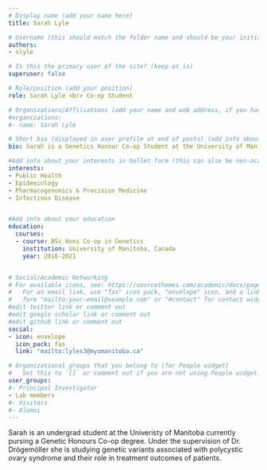 ```yaml
---
# Display name (add your name here)
title: Sarah Lyle

# Username (this should match the folder name and should be your initial and surname)
authors:
- slyle

# Is this the primary user of the site? (keep as is)
superuser: false

# Role/position (add your position)
role: Sarah Lyle <br> Co-op Student

# Organizations/Affiliations (add your name and web address, if you have one)
#organizations:
#- name: Sarah Lyle

# Short bio (displayed in user profile at end of posts) (add info about yourself)
bio: Sarah is a Genetics Honour Co-op Student at the University of Manitoba. 

#Add info about your interests in bullet form (this can also be non-academic) 
interests:
- Public Health 
- Epidemiology
- Pharmacogenomics & Precision Medicine
- Infectious Disease


#Add info about your education 
education:
  courses:
  - course: BSc Hons Co-op in Genetics
    institution: University of Manitoba, Canada
    year: 2016-2021


# Social/Academic Networking
# For available icons, see: https://sourcethemes.com/academic/docs/page-builder/#icons
#   For an email link, use "fas" icon pack, "envelope" icon, and a link in the
#   form "mailto:your-email@example.com" or "#contact" for contact widget.
#edit twitter link or comment out
#edit google scholar link or comment out
#edit github link or comment out
social:
- icon: envelope
  icon_pack: fas
  link: "mailto:lyles3@myumanitoba.ca"

# Organizational groups that you belong to (for People widget)
#   Set this to `[]` or comment out if you are not using People widget.
user_groups:
#- Principal Investigator
- Lab members
#- Visitors
#- Alumni
---
```


Sarah is an undergrad student at the Univeristy of Manitoba currently pursing a Genetic Honours Co-op degree. Under the supervision of Dr. Drögemöller she is studying genetic variants associated with polycystic ovary syndrome and their role in treatment outcomes of patients.
